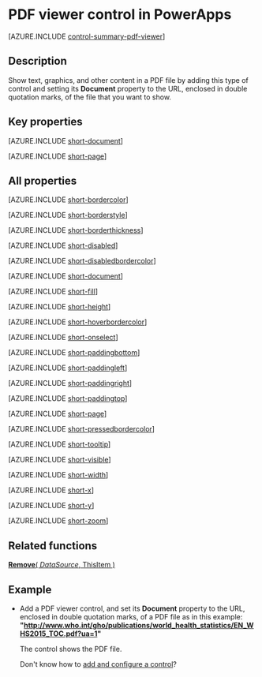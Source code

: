 <properties
    pageTitle="PDF viewer control: reference | Microsoft PowerApps"
    description="Information, including properties and examples, about the PDF viewer control"
    services=""
    suite="powerapps"
    documentationCenter="na"
    authors="aftowen"
    manager="erikre"
    editor=""
    tags=""/>

<tags
   ms.service="powerapps"
   ms.devlang="na"
   ms.topic="article"
   ms.tgt_pltfrm="na"
   ms.workload="na"
   ms.date="03/11/2016"
   ms.author="anneta"/>

# PDF viewer control in PowerApps #
[AZURE.INCLUDE [control-summary-pdf-viewer](../../includes/control-summary-pdf-viewer.md)]

## Description ##
Show text, graphics, and other content in a PDF file by adding this type of control and setting its **Document** property to the URL, enclosed in double quotation marks, of the file that you want to show.

## Key properties ##

[AZURE.INCLUDE [short-document](../../includes/short-document.md)]

[AZURE.INCLUDE [short-page](../../includes/short-page.md)]

## All properties ##
[AZURE.INCLUDE [short-bordercolor](../../includes/short-bordercolor.md)]

[AZURE.INCLUDE [short-borderstyle](../../includes/short-borderstyle.md)]

[AZURE.INCLUDE [short-borderthickness](../../includes/short-borderthickness.md)]

[AZURE.INCLUDE [short-disabled](../../includes/short-disabled.md)]

[AZURE.INCLUDE [short-disabledbordercolor](../../includes/short-disabledbordercolor.md)]

[AZURE.INCLUDE [short-document](../../includes/short-document.md)]

[AZURE.INCLUDE [short-fill](../../includes/short-fill.md)]

[AZURE.INCLUDE [short-height](../../includes/short-height.md)]

[AZURE.INCLUDE [short-hoverbordercolor](../../includes/short-hoverbordercolor.md)]

[AZURE.INCLUDE [short-onselect](../../includes/short-onselect.md)]

[AZURE.INCLUDE [short-paddingbottom](../../includes/short-paddingbottom.md)]

[AZURE.INCLUDE [short-paddingleft](../../includes/short-paddingleft.md)]

[AZURE.INCLUDE [short-paddingright](../../includes/short-paddingright.md)]

[AZURE.INCLUDE [short-paddingtop](../../includes/short-paddingtop.md)]

[AZURE.INCLUDE [short-page](../../includes/short-page.md)]

[AZURE.INCLUDE [short-pressedbordercolor](../../includes/short-pressedbordercolor.md)]

[AZURE.INCLUDE [short-tooltip](../../includes/short-tooltip.md)]

[AZURE.INCLUDE [short-visible](../../includes/short-visible.md)]

[AZURE.INCLUDE [short-width](../../includes/short-width.md)]

[AZURE.INCLUDE [short-x](../../includes/short-x.md)]

[AZURE.INCLUDE [short-y](../../includes/short-y.md)]

[AZURE.INCLUDE [short-zoom](../../includes/short-zoom.md)]

## Related functions ##

[**Remove**( *DataSource*, ThisItem )](function-remove-removeif.md)

## Example ##
- Add a PDF viewer control, and set its **Document** property to the URL, enclosed in double quotation marks, of a PDF file as in this example:<br>
**"http://www.who.int/gho/publications/world_health_statistics/EN_WHS2015_TOC.pdf?ua=1"**

	The control shows the PDF file.

	Don't know how to [add and configure a control](add-configure-controls.md)?
